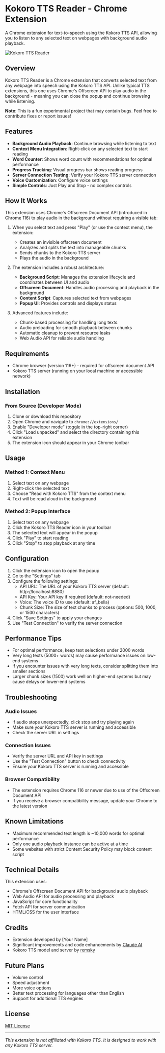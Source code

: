 # Kokoro TTS Reader - Chrome Extension

A Chrome extension for text-to-speech using the Kokoro TTS API, allowing you to listen to any selected text on webpages with background audio playback.

![Kokoro TTS Reader](https://via.placeholder.com/800x400?text=Kokoro+TTS+Reader)

## Overview

Kokoro TTS Reader is a Chrome extension that converts selected text from any webpage into speech using the Kokoro TTS API. Unlike typical TTS extensions, this one uses Chrome's Offscreen API to play audio in the background - meaning you can close the popup and continue browsing while listening.

**Note**: This is a fun experimental project that may contain bugs. Feel free to contribute fixes or report issues!

## Features

- **Background Audio Playback**: Continue browsing while listening to text
- **Context Menu Integration**: Right-click on any selected text to start reading
- **Word Counter**: Shows word count with recommendations for optimal performance
- **Progress Tracking**: Visual progress bar shows reading progress
- **Server Connection Testing**: Verify your Kokoro TTS server connection
- **Voice Customization**: Configure voice settings
- **Simple Controls**: Just Play and Stop - no complex controls

## How It Works

This extension uses Chrome's Offscreen Document API (introduced in Chrome 116) to play audio in the background without requiring a visible tab:

1. When you select text and press "Play" (or use the context menu), the extension:
   - Creates an invisible offscreen document
   - Analyzes and splits the text into manageable chunks
   - Sends chunks to the Kokoro TTS server
   - Plays the audio in the background

2. The extension includes a robust architecture:
   - **Background Script**: Manages the extension lifecycle and coordinates between UI and audio
   - **Offscreen Document**: Handles audio processing and playback in the background
   - **Content Script**: Captures selected text from webpages
   - **Popup UI**: Provides controls and displays status

3. Advanced features include:
   - Chunk-based processing for handling long texts
   - Audio preloading for smooth playback between chunks
   - Automatic cleanup to prevent resource leaks
   - Web Audio API for reliable audio handling

## Requirements

- Chrome browser (version 116+) - required for offscreen document API
- Kokoro TTS server (running on your local machine or accessible network)

## Installation

### From Source (Developer Mode)
1. Clone or download this repository
2. Open Chrome and navigate to `chrome://extensions/`
3. Enable "Developer mode" (toggle in the top-right corner)
4. Click "Load unpacked" and select the directory containing this extension
5. The extension icon should appear in your Chrome toolbar

## Usage

### Method 1: Context Menu
1. Select text on any webpage
2. Right-click the selected text
3. Choose "Read with Kokoro TTS" from the context menu
4. Text will be read aloud in the background

### Method 2: Popup Interface
1. Select text on any webpage
2. Click the Kokoro TTS Reader icon in your toolbar
3. The selected text will appear in the popup
4. Click "Play" to start reading
5. Click "Stop" to stop playback at any time

## Configuration

1. Click the extension icon to open the popup
2. Go to the "Settings" tab
3. Configure the following settings:
   - API URL: The URL of your Kokoro TTS server (default: http://localhost:8880)
   - API Key: Your API key if required (default: not-needed)
   - Voice: The voice ID to use (default: af_bella)
   - Chunk Size: The size of text chunks to process (options: 500, 1000, or 1500 characters)
4. Click "Save Settings" to apply your changes
5. Use "Test Connection" to verify the server connection

## Performance Tips

- For optimal performance, keep text selections under 2000 words
- Very long texts (5000+ words) may cause performance issues on low-end systems
- If you encounter issues with very long texts, consider splitting them into smaller sections
- Larger chunk sizes (1500) work well on higher-end systems but may cause delays on lower-end systems

## Troubleshooting

### Audio Issues
- If audio stops unexpectedly, click stop and try playing again
- Make sure your Kokoro TTS server is running and accessible
- Check the server URL in settings

### Connection Issues
- Verify the server URL and API key in settings
- Use the "Test Connection" button to check connectivity
- Ensure your Kokoro TTS server is running and accessible

### Browser Compatibility
- The extension requires Chrome 116 or newer due to use of the Offscreen Document API
- If you receive a browser compatibility message, update your Chrome to the latest version

## Known Limitations

- Maximum recommended text length is ~10,000 words for optimal performance
- Only one audio playback instance can be active at a time
- Some websites with strict Content Security Policy may block content script

## Technical Details

This extension uses:
- Chrome's Offscreen Document API for background audio playback
- Web Audio API for audio processing and playback
- JavaScript for core functionality
- Fetch API for server communication
- HTML/CSS for the user interface

## Credits

- Extension developed by [Your Name]
- Significant improvements and code enhancements by [Claude AI](https://claude.ai)
- Kokoro TTS model and server by [remsky](https://github.com/remsky)

## Future Plans

- Volume control
- Speed adjustment
- More voice options
- Better text processing for languages other than English
- Support for additional TTS engines

## License

[MIT License](LICENSE)

---

*This extension is not affiliated with Kokoro TTS. It is designed to work with any Kokoro TTS server.*